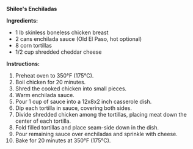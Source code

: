 **Shilee's Enchiladas**

**Ingredients:**

- 1 lb skinless boneless chicken breast
- 2 cans enchilada sauce (Old El Paso, hot optional)
- 8 corn tortillas
- 1/2 cup shredded cheddar cheese

**Instructions:**

1. Preheat oven to 350°F (175°C).
2. Boil chicken for 20 minutes.
3. Shred the cooked chicken into small pieces.
4. Warm enchilada sauce.
5. Pour 1 cup of sauce into a 12x8x2 inch casserole dish.
6. Dip each tortilla in sauce, covering both sides.
7. Divide shredded chicken among the tortillas, placing meat down the center of each tortilla.
8. Fold filled tortillas and place seam-side down in the dish.
9. Pour remaining sauce over enchiladas and sprinkle with cheese.
10. Bake for 20 minutes at 350°F (175°C).

